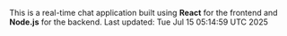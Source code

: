 This is a real-time chat application built using **React** for the frontend and **Node.js** for the backend.
Last updated: Tue Jul 15 05:14:59 UTC 2025
